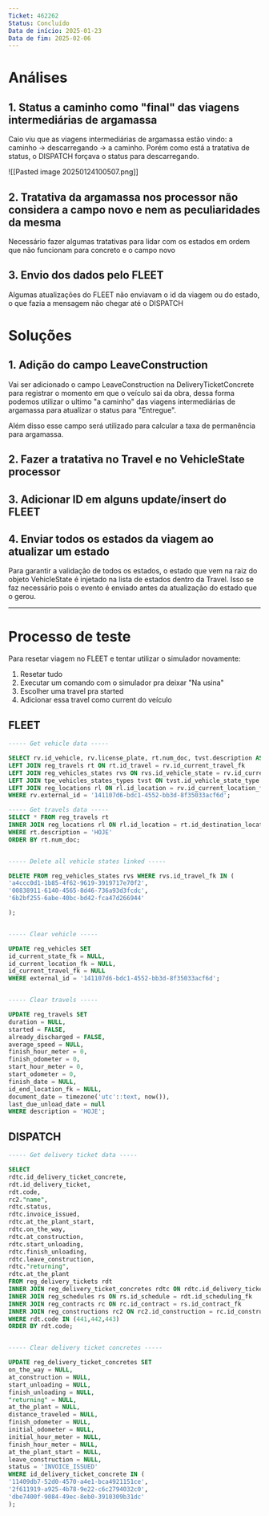 ```yaml
---
Ticket: 462262
Status: Concluído
Data de início: 2025-01-23
Data de fim: 2025-02-06
---
```

# Análises

## 1. Status a caminho como "final" das viagens intermediárias de argamassa

Caio viu que as viagens intermediárias de argamassa estão vindo: a caminho -> descarregando -> a caminho. Porém como está a tratativa de status, o DISPATCH forçava o status para descarregando.

![[Pasted image 20250124100507.png]]

## 2. Tratativa da argamassa nos processor não considera a campo novo e nem as peculiaridades da mesma

Necessário fazer algumas tratativas para lidar com os estados em ordem que não funcionam para concreto e o campo novo

## 3. Envio dos dados pelo FLEET

Algumas atualizações do FLEET não enviavam o id da viagem ou do estado, o que fazia a mensagem não chegar até o DISPATCH
# Soluções

## 1. Adição do campo LeaveConstruction
Vai ser adicionado o campo LeaveConstruction na DeliveryTicketConcrete para registrar o momento em que o veículo sai da obra, dessa forma podemos utilizar o ultimo "a caminho" das viagens intermediárias de argamassa para atualizar o status para "Entregue". 

Além disso esse campo será utilizado para calcular a taxa de permanência para argamassa.

## 2. Fazer a tratativa no Travel e no VehicleState processor

## 3. Adicionar ID em alguns update/insert do FLEET

## 4. Enviar todos os estados da viagem ao atualizar um estado

Para garantir a validação de todos os estados, o estado que vem na raiz do objeto VehicleState é injetado na lista de estados dentro da Travel. Isso se faz necessário pois o evento é enviado antes da atualização do estado que o gerou.

---
# Processo de teste

Para resetar viagem no FLEET e tentar utilizar o simulador novamente:
1. Resetar tudo
2. Executar um comando com o simulador pra deixar "Na usina"
3. Escolher uma travel pra started
4. Adicionar essa travel como current do veículo

## FLEET
```sql
----- Get vehicle data -----

SELECT rv.id_vehicle, rv.license_plate, rt.num_doc, tvst.description AS vehicle_state, rl."name" AS location FROM reg_vehicles rv
LEFT JOIN reg_travels rt ON rt.id_travel = rv.id_current_travel_fk
LEFT JOIN reg_vehicles_states rvs ON rvs.id_vehicle_state = rv.id_current_state_fk
LEFT JOIN tpe_vehicles_states_types tvst ON tvst.id_vehicle_state_type = rvs.id_vehicle_state_type_fk
LEFT JOIN reg_locations rl ON rl.id_location = rv.id_current_location_fk
WHERE rv.external_id = '141107d6-bdc1-4552-bb3d-8f35033acf6d';

----- Get travels data -----  
SELECT * FROM reg_travels rt
INNER JOIN reg_locations rl ON rl.id_location = rt.id_destination_location_fk
WHERE rt.description = 'HOJE'
ORDER BY rt.num_doc;


----- Delete all vehicle states linked -----

DELETE FROM reg_vehicles_states rvs WHERE rvs.id_travel_fk IN (
'a4ccc0d1-1b85-4f62-9619-3919717e70f2',
'00838911-6140-4565-8d46-736a93d3fcdc',
'6b2bf255-6abe-40bc-bd42-fca47d266944'

);


----- Clear vehicle -----

UPDATE reg_vehicles SET
id_current_state_fk = NULL,
id_current_location_fk = NULL,
id_current_travel_fk = NULL
WHERE external_id = '141107d6-bdc1-4552-bb3d-8f35033acf6d';


----- Clear travels -----

UPDATE reg_travels SET
duration = NULL,
started = FALSE,
already_discharged = FALSE,
average_speed = NULL,
finish_hour_meter = 0,
finish_odometer = 0,
start_hour_meter = 0,
start_odometer = 0,
finish_date = NULL,
id_end_location_fk = NULL,
document_date = timezone('utc'::text, now()),
last_due_unload_date = null
WHERE description = 'HOJE';
```

## DISPATCH

```sql
----- Get delivery ticket data -----

SELECT
rdtc.id_delivery_ticket_concrete,
rdt.id_delivery_ticket,
rdt.code,
rc2."name",
rdtc.status,
rdtc.invoice_issued,
rdtc.at_the_plant_start,
rdtc.on_the_way,
rdtc.at_construction,
rdtc.start_unloading,
rdtc.finish_unloading,
rdtc.leave_construction,
rdtc."returning",
rdtc.at_the_plant
FROM reg_delivery_tickets rdt
INNER JOIN reg_delivery_ticket_concretes rdtc ON rdtc.id_delivery_ticket_fk = rdt.id_delivery_ticket
INNER JOIN reg_schedules rs ON rs.id_schedule = rdt.id_scheduling_fk
INNER JOIN reg_contracts rc ON rc.id_contract = rs.id_contract_fk
INNER JOIN reg_constructions rc2 ON rc2.id_construction = rc.id_construction_fk
WHERE rdt.code IN (441,442,443)
ORDER BY rdt.code;


----- Clear delivery ticket concretes -----

UPDATE reg_delivery_ticket_concretes SET
on_the_way = NULL,
at_construction = NULL,
start_unloading = NULL,
finish_unloading = NULL,
"returning" = NULL,
at_the_plant = NULL,
distance_traveled = NULL,
finish_odometer = NULL,
initial_odometer = NULL,
initial_hour_meter = NULL,
finish_hour_meter = NULL,
at_the_plant_start = NULL,
leave_construction = NULL,
status = 'INVOICE_ISSUED'
WHERE id_delivery_ticket_concrete IN (
'11409db7-52d0-4570-a4e1-bca4921151ce',
'2f611919-a925-4b78-9e22-c6c2794032c0',
'dbe7400f-9084-49ec-8eb0-3910309b31dc'
);
```